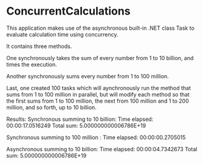# ConcurrentCalculations

This application makes use of the asynchronous built-in .NET class Task to evaluate calculation time using concurrency. 

It contains three methods.

One synchronously takes the sum of every number from 1 to 10 billion, and times the execution.

Another synchronously sums every number from 1 to 100 million.

Last, one created 100 tasks which will aynchronously run the method that sums from 1 to 100 million in parallel, 
but will modify each method so that the first sums from 1 to 100 million, the next from 100 million and 1 to 200 million, 
and so forth, up to 10 billion.

Results:
Synchronous summing to 10 billion: Time elapsed: 00:00:17.0516249  Total sum:  5.000000000006786E+19

Synchronous summing to 100 million : Time elapsed: 00:00:00.2705015

Asynchronous summing to 10 billion: Time elapsed: 00:00:04.7342673 Total sum:  5.000000000006786E+19

